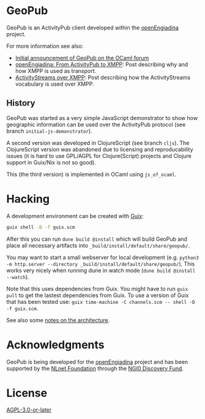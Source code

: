 # GeoPub

GeoPub is an ActivityPub client developed within the [openEngiadina](https://openengiadina.net) project.

For more information see also:

- [Initial announcement of GeoPub on the OCaml forum](https://discuss.ocaml.org/t/ann-geopub-a-xmpp-web-client/8819)
- [openEngiadina: From ActivityPub to XMPP](https://inqlab.net/2021-11-12-openengiadina-from-activitypub-to-xmpp.html): Post describing why and how XMPP is used as transport.
- [ActivityStreams over XMPP](https://inqlab.net/2022-01-17-activitystreams-over-xmpp.html): Post describing how the ActivityStreams vocabulary is used over XMPP.

## History

GeoPub was started as a very simple JavaScript demonstrator to show how geographic information can be used over the ActivityPub protocol (see branch `initial-js-demonstrator`).

A second version was developed in ClojureScript (see branch `cljs`). The ClojureScript version was abandoned due to licensing and reproducability issues (it is hard to use GPL/AGPL for Clojure(Script) projects and Clojure support in Guix/Nix is not so good).

This (the third version) is implemented in OCaml using `js_of_ocaml`.

# Hacking

A development environment can be created with [Guix](https://guix.gnu.org/):

``` sh
guix shell -D -f guix.scm
```

After this you can run `dune build @install` which will build GeoPub and place all necessary artifacts into `_build/install/default/share/geopub/`.

You may want to start a small webserver for local development (e.g. `python3 -m http.server --directory _build/install/default/share/geopub/`). This works very nicely when running dune in watch mode (`dune build @install --watch`).

Note that this uses dependencies from Guix. You might have to run `guix pull` to get the lastest dependencies from Guix. To use a version of Guix that has been tested use: `guix time-machine -C channels.scm -- shell -D -f guix.scm`.

See also some [notes on the architecture](./doc/arch.md).

# Acknowledgments

GeoPub is being developed for the [openEngiadina](https://openengiadina.net) project and has been supported by the [NLnet Foundation](https://nlnet.nl/) through the [NGI0 Discovery Fund](https://nlnet.nl/discovery/).

# License

[AGPL-3.0-or-later](./LICENSES/AGPL-3.0-or-later.txt)
